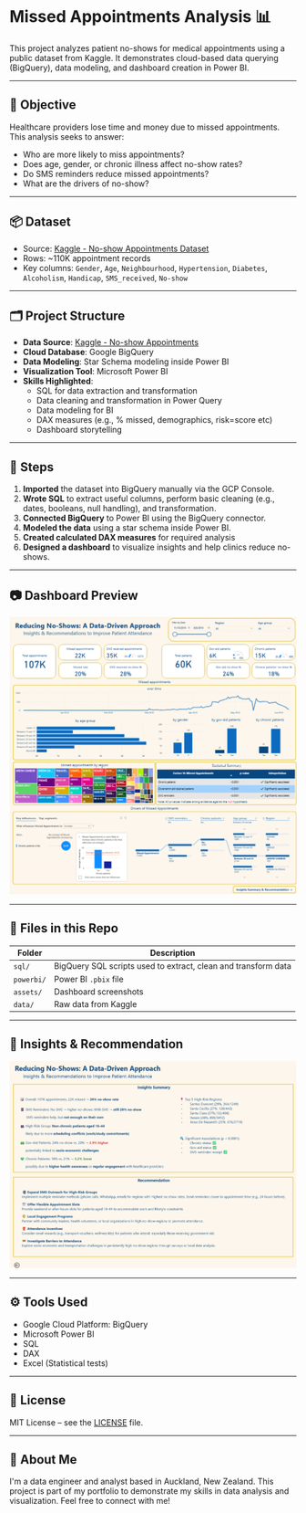 # Missed Appointments Analysis 📊

This project analyzes patient no-shows for medical appointments using a public dataset from Kaggle. It demonstrates cloud-based data querying (BigQuery), data modeling, and dashboard creation in Power BI.

---

## 🎯 Objective

Healthcare providers lose time and money due to missed appointments. This analysis seeks to answer:

- Who are more likely to miss appointments?
- Does age, gender, or chronic illness affect no-show rates?
- Do SMS reminders reduce missed appointments?
- What are the drivers of no-show?

---

## 📦 Dataset

- Source: [Kaggle - No-show Appointments Dataset](https://www.kaggle.com/datasets/joniarroba/noshowappointments)
- Rows: ~110K appointment records
- Key columns: `Gender`, `Age`, `Neighbourhood`, `Hypertension`, `Diabetes`, `Alcoholism`, `Handicap`, `SMS_received`, `No-show`

---

## 🗂️ Project Structure

- **Data Source**: [Kaggle - No-show Appointments](https://www.kaggle.com/datasets/joniarroba/noshowappointments)
- **Cloud Database**: Google BigQuery
- **Data Modeling**: Star Schema modeling inside Power BI
- **Visualization Tool**: Microsoft Power BI
- **Skills Highlighted**:
  - SQL for data extraction and transformation
  - Data cleaning and transformation in Power Query
  - Data modeling for BI
  - DAX measures (e.g., % missed, demographics, risk=score etc)
  - Dashboard storytelling

---

## 🔧 Steps

1. **Imported** the dataset into BigQuery manually via the GCP Console.
2. **Wrote SQL** to extract useful columns, perform basic cleaning (e.g., dates, booleans, null handling), and transformation.
3. **Connected BigQuery** to Power BI using the BigQuery connector.
4. **Modeled the data** using a star schema inside Power BI.
5. **Created calculated DAX measures** for required analysis
6. **Designed a dashboard** to visualize insights and help clinics reduce no-shows.

---

## 📷 Dashboard Preview

![Dashboard Screenshot](assets/dashboard.png)

---

## 📁 Files in this Repo

| Folder | Description |
|--------|-------------|
| `sql/` | BigQuery SQL scripts used to extract, clean and transform data |
| `powerbi/` | Power BI `.pbix` file |
| `assets/` | Dashboard screenshots |
| `data/` | Raw data from Kaggle |

---

## 🧠 Insights & Recommendation

![Insights and recommendation Screenshot](assets/insights_and_recommendation.png)

---

## ⚙️ Tools Used

- Google Cloud Platform: BigQuery
- Microsoft Power BI
- SQL
- DAX
- Excel (Statistical tests)

---

## 📜 License

MIT License – see the [LICENSE](LICENSE) file.

---

## 🙋 About Me

I'm a data engineer and analyst based in Auckland, New Zealand. This project is part of my portfolio to demonstrate my skills in data analysis and visualization. Feel free to connect with me!

